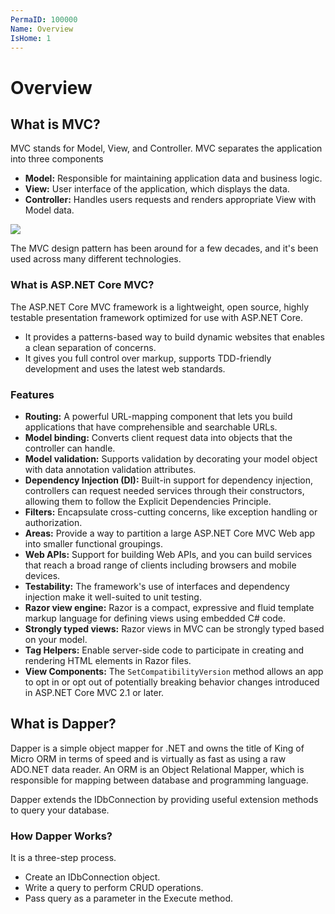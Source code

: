 ```yaml
---
PermaID: 100000
Name: Overview
IsHome: 1
---
```


# Overview

## What is MVC?

MVC stands for Model, View, and Controller. MVC separates the application into three components 

 - **Model:** Responsible for maintaining application data and business logic.
 - **View:** User interface of the application, which displays the data.
 - **Controller:** Handles users requests and renders appropriate View with Model data.

<img src="https://raw.githubusercontent.com/zzzprojects/learn-orm/master/tutorials/mvc-with-dapper/images/overview-1.png">

The MVC design pattern has been around for a few decades, and it's been used across many different technologies. 

### What is ASP.NET Core MVC?

The ASP.NET Core MVC framework is a lightweight, open source, highly testable presentation framework optimized for use with ASP.NET Core.

 - It provides a patterns-based way to build dynamic websites that enables a clean separation of concerns. 
 - It gives you full control over markup, supports TDD-friendly development and uses the latest web standards.

### Features

 - **Routing:** A powerful URL-mapping component that lets you build applications that have comprehensible and searchable URLs.
 - **Model binding:** Converts client request data into objects that the controller can handle. 
 - **Model validation:** Supports validation by decorating your model object with data annotation validation attributes. 
 - **Dependency Injection (DI):** Built-in support for dependency injection, controllers can request needed services through their constructors, allowing them to follow the Explicit Dependencies Principle.
 - **Filters:** Encapsulate cross-cutting concerns, like exception handling or authorization.
 - **Areas:** Provide a way to partition a large ASP.NET Core MVC Web app into smaller functional groupings.
 - **Web APIs:** Support for building Web APIs, and you can build services that reach a broad range of clients including browsers and mobile devices.
 - **Testability:** The framework's use of interfaces and dependency injection make it well-suited to unit testing.
 - **Razor view engine:** Razor is a compact, expressive and fluid template markup language for defining views using embedded C# code.
 - **Strongly typed views:** Razor views in MVC can be strongly typed based on your model.
 - **Tag Helpers:** Enable server-side code to participate in creating and rendering HTML elements in Razor files. 
 - **View Components:** The `SetCompatibilityVersion` method allows an app to opt in or opt out of potentially breaking behavior changes introduced in ASP.NET Core MVC 2.1 or later.

## What is Dapper?

Dapper is a simple object mapper for .NET and owns the title of King of Micro ORM in terms of speed and is virtually as fast as using a raw ADO.NET data reader. An ORM is an Object Relational Mapper, which is responsible for mapping between database and programming language.

Dapper extends the IDbConnection by providing useful extension methods to query your database.

### How Dapper Works?

It is a three-step process.

 - Create an IDbConnection object.
 - Write a query to perform CRUD operations.
 - Pass query as a parameter in the Execute method.

